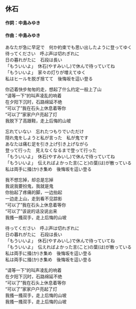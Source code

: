 ## 休石

#### 作詞：中島みゆき  
#### 作曲：中島みゆき  

あなたが急に早足で　何か約束でも思い出したように登ってゆく  
待ってください　呼ぶ声は切れぎれに  
日の暮れがたに　石段は長い  
「もういいよ」　休石(やすみいし)で休んで待っていてね  
「もういいよ」　家々の灯りが増えてゆく  
私はヒールを脱ぎ捨てて　後悔坂を這い登る  

你迈着快步匆匆的走，想起了什么约定一般上了山  
“请等一下”的叫声凌乱的响着  
在夕阳下沉时，石路绵延不绝  
“可以了”我在石头上休息着等你  
“可以了”家家户户亮起了灯  
我脱下了高跟鞋，走上后悔的山坡  

忘れていない　忘れたつもりでいただけ  
隠れ鬼をしようと私が言った　私が鬼です  
あなたは痛む足を引き上げ引き上げながら  
登って行った　見えなくなるまで登って行った  
「もういいよ」　休石(やすみいし)で休んで待っていてね  
「もういいよ」　伝えればよかった言(こと)の葉(は)が散っている  
私は両手に掻(か)き集め　後悔坂を這い登る  

我不想忘掉，却总是忘掉  
我说我要扮鬼，我就是鬼  
你抬起了疼痛的脚，一边抬起  
一边走上山，走到看不见踪影  
“可以了”我在石头上休息着等你  
“可以了”该说的话没说出来  
我搔一搔双手，走上后悔的山坡  

待ってください　呼ぶ声は切れぎれに  
日の暮れがたに　石段は長い  
「もういいよ」　休石(やすみいし)で休んで待っていてね  
「もういいよ」　伝えればよかった言(こと)の葉(は)が散っている  
私は両手に掻(か)き集め　後悔坂を這い登る  
私は両手に掻(か)き集め　後悔坂を這い登る  

“请等一下”的叫声凌乱的响着  
在夕阳下沉时，石路绵延不绝  
“可以了”我在石头上休息着等你  
“可以了”家家户户亮起了灯  
我搔一搔双手，走上后悔的山坡  
我搔一搔双手，走上后悔的山坡  